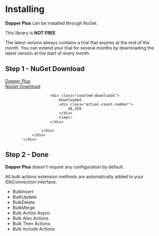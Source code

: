 # Installing

**Dapper Plus** can be installed through NuGet.

This library is **NOT FREE**

The latest version always contains a trial that expires at the end of the month. You can extend your trial for several months by downloading the latest version at the start of every month.

## Step 1 - NuGet Download


<div class="row justify-content-center container-box-download">
                <div class="col-lg-6 box-download">
                    <div class="box-content">
                        <div class="version">
                            <a href="https://www.nuget.org/packages/Z.Dapper.Plus/" target="_blank" onclick="ga('send', 'event', { eventAction: 'download'});">
                                Dapper <span class="caracter-highlight align-top">Plus</span>
                            </a>
                        </div>
                        <a class="btn btn-xl btn-z wow zoomIn" role="button" href="https://www.nuget.org/packages/Z.Dapper.Plus/" target="_blank" onclick="ga('send', 'event', { eventAction: 'download'});" style="visibility: visible; animation-name: zoomIn;">
                            <i class="fas fa-cloud-download-alt" aria-hidden="true"></i>
                            NuGet Download
                        </a>

                        <div class="counted-downloads">
                            Downloaded
                            <div class="actual-count-number">
                                26,359
                            </div>
                            times!
                        </div>

                    </div>
                </div>
            </div>

## Step 2 - Done

**Dapper Plus** doesn't require any configuration by default.

All bulk actions extension methods are automatically added to your IDbConnection interface:
- BulkInsert
- BulkUpdate
- BulkDelete
- BulkMerge
- Bulk Action Async
- Bulk Also Actions
- Bulk Then Actions
- Bulk Include Actions
